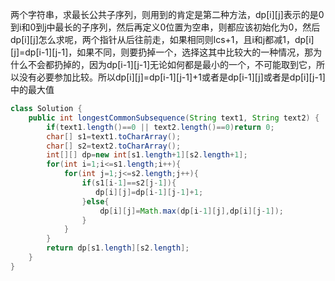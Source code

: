 两个字符串，求最长公共子序列，则用到的肯定是第二种方法，dp[i][j]表示的是0到i和0到j中最长的子序列，然后再定义0位置为空串，则都应该初始化为0，然后dp[i][j]怎么求呢，两个指针从后往前走，如果相同则lcs+1，且i和j都减1，dp[i][j]=dp[i-1][j-1]，如果不同，则要扔掉一个，选择这其中比较大的一种情况，那为什么不会都扔掉的，因为dp[i-1][j-1]无论如何都是最小的一个，不可能取到它，所以没有必要参加比较。所以dp[i][j]=dp[i-1][j-1]+1或者是dp[i-1][j]或者是dp[i][j-1]中的最大值
```java
class Solution {
    public int longestCommonSubsequence(String text1, String text2) {
        if(text1.length()==0 || text2.length()==0)return 0;
        char[] s1=text1.toCharArray();
        char[] s2=text2.toCharArray();
        int[][] dp=new int[s1.length+1][s2.length+1];
        for(int i=1;i<=s1.length;i++){
            for(int j=1;j<=s2.length;j++){
                if(s1[i-1]==s2[j-1]){
                   dp[i][j]=dp[i-1][j-1]+1; 
                }else{
                    dp[i][j]=Math.max(dp[i-1][j],dp[i][j-1]);
                }
            }
        }
        return dp[s1.length][s2.length];
    }
}
```
